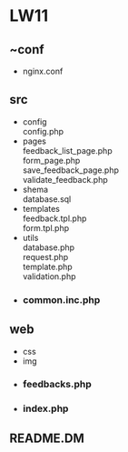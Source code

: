 # LW11
## ~conf  
  * nginx.conf   
## src  
  * config  
    config.php  
  * pages  
    feedback_list_page.php  
    form_page.php  
    save_feedback_page.php  
    validate_feedback.php  
  * shema  
    database.sql  
  * templates  
    feedback.tpl.php  
    form.tpl.php  
  * utils  
     database.php  
     request.php  
     template.php  
     validation.php  
  * ### common.inc.php  
## web  
  * css  
  * img  
  * ### feedbacks.php  
  * ### index.php  
## README.DM    

     
